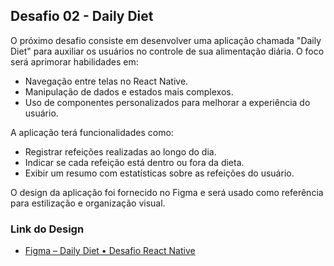 ## Desafio 02 - Daily Diet

O próximo desafio consiste em desenvolver uma aplicação chamada "Daily Diet" para auxiliar os usuários no controle de sua alimentação diária. O foco será aprimorar habilidades em:

- Navegação entre telas no React Native.
- Manipulação de dados e estados mais complexos.
- Uso de componentes personalizados para melhorar a experiência do usuário.

A aplicação terá funcionalidades como:

- Registrar refeições realizadas ao longo do dia.
- Indicar se cada refeição está dentro ou fora da dieta.
- Exibir um resumo com estatísticas sobre as refeições do usuário.

O design da aplicação foi fornecido no Figma e será usado como referência para estilização e organização visual.

### Link do Design
- [Figma – Daily Diet • Desafio React Native](https://www.figma.com/design/rCF0mKOLXaWKo6QVybHUBr/Daily-Diet-%E2%80%A2-Desafio-React-Native-(Community)?node-id=0-1&p=f&t=DZoN11KeK24cTSgv-0)
